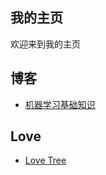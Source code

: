 ## 我的主页

欢迎来到我的主页

## 博客

- [机器学习基础知识](./posts/MachineLearning/ML-Basements.md)

## Love

- [Love Tree](https://ijackchiang.github.io/LoveTree/)

